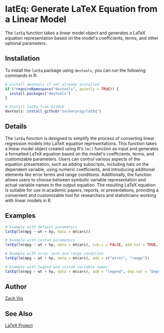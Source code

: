 # latEq: Generate LaTeX Equation from a Linear Model

The `latEq` function takes a linear model object and generates a LaTeX equation representation based on the model's coefficients, terms, and other optional parameters.

## Installation

To install the `latEq` package using `devtools`, you can run the following commands in R:

```R
# Install devtools if not already installed
if (!requireNamespace("devtools", quietly = TRUE)) {
  install.packages("devtools")
}

# Install latEq from GitHub
devtools::install_github("zacharyvig/latEq")
```
## Details

The `latEq` function is designed to simplify the process of converting linear regression models into LaTeX equation representations. This function takes a linear model object created using R's `lm()` function as input and generates a formatted LaTeX equation based on the model's coefficients, terms, and customizable parameters. Users can control various aspects of the equation presentation, such as adding subscripts, including hats on the dependent variable, using numeric coefficients, and introducing additional elements like error terms and range conditions. Additionally, the function allows users to choose between symbolic variable representation and actual variable names in the output equation. The resulting LaTeX equation is suitable for use in academic papers, reports, or presentations, providing a convenient and customizable tool for researchers and statisticians working with linear models in R.

## Examples

```R
# Example with default parameters
latEq(lm(mpg ~ wt + hp, data = mtcars))

# Example with custom parameters
latEq(lm(mpg ~ wt + hp, data = mtcars), sub.i = FALSE, add.hat = TRUE, num.coef = FALSE, dep.var = "y", ind.var = "NAME", cat.var = "\\beta")

# Example with error term and range condition
latEq(lm(mpg ~ wt + hp, data = mtcars), add = c("error", "range"))

# Example with legend and custom variable names
latEq(lm(mpg ~ wt + hp, data = mtcars), add = "legend", dep.var = "Dependent", ind.var = "Independent", cat.var = "Category")
```

## Author

[Zach Vig](https://github.com/zacharyvig)

## See Also

[LaTeX Project](https://www.latex-project.org/)
